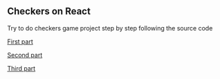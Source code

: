 ## Checkers on React

Try to do checkers game project step by step  following the source code

[First part](https://hackernoon.com/checkers-on-react-part-1-project-configuration-and-initialization)

[Second part](https://hackernoon.com/checkers-on-react-part-2-creating-the-gameboard)

[Third part](https://hackernoon.com/checkers-on-react-part-3-figure)



